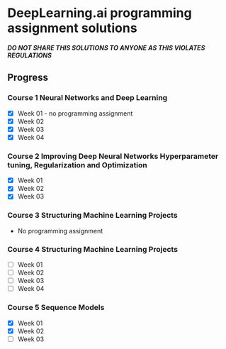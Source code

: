 # DeepLearning.ai programming assignment solutions

***DO NOT SHARE THIS SOLUTIONS TO ANYONE AS THIS VIOLATES REGULATIONS***

## Progress
### Course 1 Neural Networks and Deep Learning
- [X] Week 01 - no programming assignment
- [X] Week 02
- [X] Week 03
- [X] Week 04

### Course 2 Improving Deep Neural Networks Hyperparameter tuning, Regularization and Optimization
- [X] Week 01
- [X] Week 02
- [X] Week 03

### Course 3 Structuring Machine Learning Projects
- No programming assignment

### Course 4 Structuring Machine Learning Projects
- [ ] Week 01
- [ ] Week 02
- [ ] Week 03
- [ ] Week 04

### Course 5 Sequence Models
- [X] Week 01
- [X] Week 02
- [ ] Week 03
